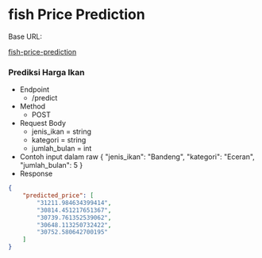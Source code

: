 # fish Price Prediction

Base URL:

 <p >
  <a href="https://price-prediction-mps7ogpvxa-et.a.run.app/">fish-price-prediction</a>
</p>

### Prediksi Harga Ikan
- Endpoint
  - /predict
- Method
  - POST
- Request Body
  - jenis_ikan = string
  - kategori = string
  - jumlah_bulan = int
- Contoh input dalam raw
  {
    "jenis_ikan": "Bandeng",
    "kategori": "Eceran",
    "jumlah_bulan": 5
  }
- Response
```json
{
    "predicted_price": [
        "31211.984634399414",
        "30814.451217651367",
        "30739.761352539062",
        "30648.113250732422",
        "30752.580642700195"
    ]
}
```

